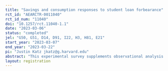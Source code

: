 ```yaml
---
title: "Savings and consumption responses to student loan forbearance"
rct_id: "AEARCTR-0011040"
rct_id_num: "11040"
doi: "10.1257/rct.11040-1.1"
date: "2023-03-06"
status: "completed"
jel: "G50, G51, D14, D91, I22, H3, H81, E21"
start_year: "2023-03-07"
end_year: "2023-03-22"
pi: "Justin Katz jkatz@g.harvard.edu"
abstract: "This experimental survey supplements observational analysis in the paper "Savings and consumption responses to student loan forbearance" (link attached). The survey has two purposes. First, in descriptive analysis, it investigates why borrowers with federal student debt continued to make payments a the onset of the opt-out federal student loan payment pause, even though continuing to repay is non-optimal. Second, using an experimental intervention, the survey evaluates whether framing a financial windfall as targeting people with student debt impacts student borrower debt repayment behavior. "
layout: registration
---
```


